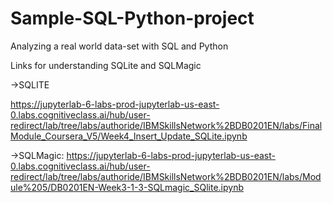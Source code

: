 # Sample-SQL-Python-project
  Analyzing a real world data-set with SQL and Python


Links for understanding SQLite and SQLMagic 

->SQLITE

https://jupyterlab-6-labs-prod-jupyterlab-us-east-0.labs.cognitiveclass.ai/hub/user-redirect/lab/tree/labs/authoride/IBMSkillsNetwork%2BDB0201EN/labs/FinalModule_Coursera_V5/Week4_Insert_Update_SQLite.ipynb

->SQLMagic:
https://jupyterlab-6-labs-prod-jupyterlab-us-east-0.labs.cognitiveclass.ai/hub/user-redirect/lab/tree/labs/authoride/IBMSkillsNetwork%2BDB0201EN/labs/Module%205/DB0201EN-Week3-1-3-SQLmagic_SQlite.ipynb
